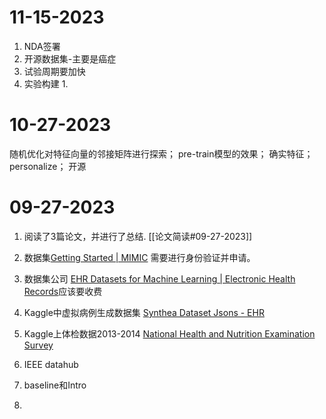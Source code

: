 
# 11-15-2023
1. NDA签署
2. 开源数据集-主要是癌症
3. 试验周期要加快
4. 实验构建
	1. 

# 10-27-2023
随机优化对特征向量的邻接矩阵进行探索；
pre-train模型的效果；
确实特征；
personalize；
开源


# 09-27-2023
1. 阅读了3篇论文，并进行了总结. [[论文简读#09-27-2023]]
2. 数据集[Getting Started | MIMIC](https://mimic.mit.edu/docs/gettingstarted/) 需要进行身份验证并申请。
3. 数据集公司 [EHR Datasets for Machine Learning | Electronic Health Records](https://www.shaip.com/offerings/electronic-health-records-ehr-medical-data-catalog/)应该要收费
4. Kaggle中虚拟病例生成数据集 [Synthea Dataset Jsons - EHR](https://www.kaggle.com/datasets/krsna540/synthea-dataset-jsons-ehr/data)
5. Kaggle上体检数据2013-2014 [National Health and Nutrition Examination Survey](https://www.kaggle.com/datasets/cdc/national-health-and-nutrition-examination-survey/data)





1. IEEE datahub
2. baseline和Intro
3. 